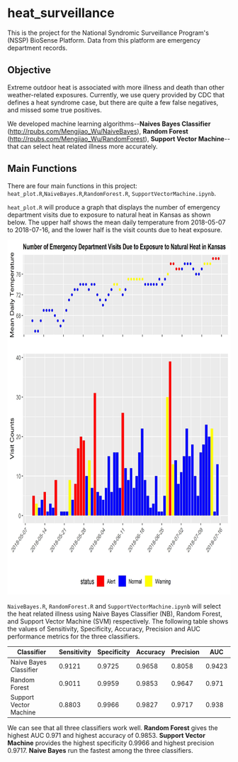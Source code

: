 # heat_surveillance
This is the project for the National Syndromic Surveillance Program's (NSSP) BioSense Platform. Data from this platform are emergency department records.

## Objective

Extreme outdoor heat is associated with more illness and death than other weather-related exposures. Currently, we use query provided by CDC that defines a heat syndrome case, but there are quite a few false negatives, and missed some true positives.

We developed machine learning algorithms--**Naives Bayes Classifier** (http://rpubs.com/Mengjiao_Wu/NaiveBayes), **Random Forest** (http://rpubs.com/Mengjiao_Wu/RandomForest), **Support Vector Machine**--that can select heat related illness more accurately.

## Main Functions
There are four main functions in this project: `heat_plot.R`,`NaiveBayes.R`,`RandomForest.R`, `SupportVectorMachine.ipynb`.

`heat_plot.R` will produce a graph that displays the number of emergency department visits due to exposure to natural heat in Kansas as shown below. The upper half shows the mean daily temperature from 2018-05-07 to 2018-07-16, and the lower half is the visit counts due to heat exposure.

<img src="https://github.com/Mengjiao0714/heat_surveillance/blob/master/Exposure_To_Heat_kansas.jpg" width="700" height="800" />


`NaiveBayes.R`, `RandomForest.R` and `SupportVectorMachine.ipynb` will select the heat related illness using Naive Bayes Classifier (NB), Random Forest, and Support Vector Machine (SVM) respectively. The following table shows the values of Sensitivity, Specificity, Accuracy, Precision and AUC performance metrics for the three classifiers.

| Classifier  | Sensitivity | Specificity | Accuracy | Precision | AUC|
| ------------- | ------------- |----------- |-------|-----------|----|
| Naive Bayes Classifier  | 0.9121 | 0.9725| 0.9658 | 0.8058 | 0.9423 |
| Random Forest       |0.9011 | 0.9959| 0.9853 | 0.9647 | 0.971 |
|Support Vector Machine| 0.8803| 0.9966| 0.9827 | 0.9717 | 0.938|

We can see that all three classifiers work well. **Random Forest** gives the highest AUC 0.971 and highest accuracy of 0.9853. **Support Vector Machine** provides the highest specificity 0.9966 and highest precision 0.9717. **Naive Bayes** run the fastest among the three classifiers. 

